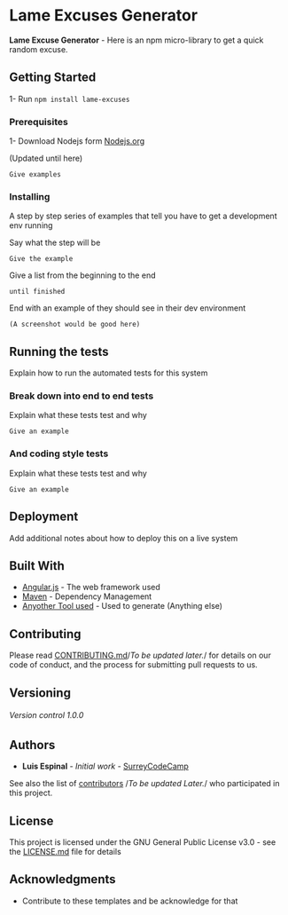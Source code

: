 # Lame Excuses Generator

**Lame Excuse Generator** - Here is an npm micro-library to get a quick random excuse.

## Getting Started

1- Run `npm install lame-excuses`

### Prerequisites


1- Download Nodejs form [Nodejs.org](https://nodejs.org/)

(Updated until here)

```
Give examples
```

### Installing

A step by step series of examples that tell you have to get a development env running

Say what the step will be

```
Give the example
```

Give a list from the beginning to the end

```
until finished
```

End with an example of they should see in their dev environment

```
(A screenshot would be good here)
```

## Running the tests

Explain how to run the automated tests for this system

### Break down into end to end tests

Explain what these tests test and why

```
Give an example
```

### And coding style tests

Explain what these tests test and why

```
Give an example
```

## Deployment

Add additional notes about how to deploy this on a live system

## Built With

* [Angular.js](https://angularjs.org/) - The web framework used
* [Maven](https://maven.apache.org/) - Dependency Management
* [Anyother Tool used](https://github.com/Surrey-Code-Camp/Templates) - Used to generate (Anything else)

## Contributing

Please read [CONTRIBUTING.md](https://github.com/Surrey-Code-Camp/Templates)/*To be updated later.*/ for details on our code of conduct, and the process for submitting pull requests to us.

## Versioning

###### Version control  1.0.0

## Authors

* **Luis Espinal** - *Initial work* - [SurreyCodeCamp](https://github.com/Surrey-Code-Camp)

See also the list of [contributors](https://github.com/Surrey-Code-Camp/Templates) /*To be updated Later.*/ who participated in this project.

## License

This project is licensed under the GNU General Public License v3.0 - see the [LICENSE.md](https://github.com/Surrey-Code-Camp/Templates/blob/master/LICENSE) file for details

## Acknowledgments

* Contribute to these templates and be acknowledge for that
